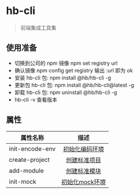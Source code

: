 # hb-cli

> 前端集成工具集

## 使用准备

- 切换到公司的 npm 镜像 npm set registry url
- 确认镜像 npm config get registry 输出 :url 即为 ok
- 安装 hb-cli 包: npm install @hb/hb-cli -g
- 更新包 hb-cli 包: npm install @hb/hb-cli@latest -g
- 卸载 hb-cli 包: npm uninstall @hb/hb-cli -g
- hb-cli -v 查看版本

## 属性

| 属性名称        |                         描述                          |
| --------------- | :---------------------------------------------------: |
| init-encode-env | [初始化编码环境](/hb-packages/hb-cli/init-encode-env) |
| create-project  |  [创建标准项目](/hb-packages/hb-cli/create-project)   |
| add-module      |    [创建标准模块](/hb-packages/hb-cli/add-module)     |
| init-mock      |    [初始化mock环境](/hb-packages/hb-cli/init-mock)     |
